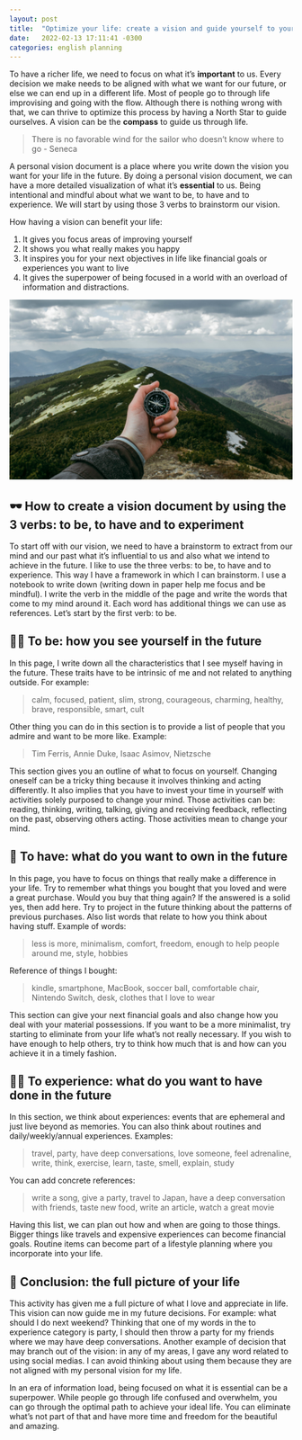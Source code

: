 ```yaml
---
layout: post
title:  "Optimize your life: create a vision and guide yourself to your ideal life 🧭"
date:   2022-02-13 17:11:41 -0300
categories: english planning
---
```


To have a richer life, we need to focus on what it’s **important** to us. Every decision we make needs to be aligned with what we want for our future, or else we can end up in a different life. Most of people go to through life improvising and going with the flow. Although there is nothing wrong with that, we can thrive to optimize this process by having a North Star to guide ourselves. A vision can be the **compass** to guide us through life. 

> There is no favorable wind for the sailor who doesn’t know where to go - Seneca

A personal vision document is a place where you write down the vision you want for your life in the future. By doing a personal vision document, we can have a more detailed visualization of what it’s **essential** to us. Being intentional and mindful about what we want to be, to have and to experience. We will start by using those 3 verbs to brainstorm our vision.

How having a vision can benefit your life:
1. It gives you focus areas of improving yourself
2. It shows you what really makes you happy
3. It inspires you for your next objectives in life like financial goals or experiences you want to live
4. It gives the superpower of being focused in a world with an overload of information and distractions.


![Looking into the unknown](/assets/compass.jpg)

## 🕶 How to create a vision document by using the 3 verbs: to be, to have and to experiment
To start off with our vision, we need to have a brainstorm to extract from our mind and our past what it’s influential to us and also what we intend to achieve in the future. I like to use the three verbs: to be, to have and to experience. This way I have a framework in which I can brainstorm. I use a notebook to write down (writing down in paper help me focus and be mindful). I write the verb in the middle of the page and write the words that come to my mind around it. Each word has additional things we can use as references. Let’s start by the first verb: to be.

## 🙋‍♀️ To be: how you see yourself in the future
In this page, I write down all the characteristics that I see myself having in the future. These traits have to be intrinsic of me and not related to anything outside. For example:
> calm, focused, patient, slim, strong, courageous, charming, healthy, brave, responsible, smart, cult

Other thing you can do in this section is to provide a list of people that you admire and want to be more like. Example:
> Tim Ferris, Annie Duke, Isaac Asimov, Nietzsche

This section gives you an outline of what to focus on yourself. Changing oneself can be a tricky thing because it involves thinking and acting differently. It also implies that you have to invest your time in yourself with activities solely purposed to change your mind. Those activities can be: reading, thinking, writing, talking, giving and receiving feedback, reflecting on the past, observing others acting. Those activities mean to change your mind.

## 🚗 To have: what do you want to own in the future
In this page, you have to focus on things that really make a difference in your life. Try to remember what things you bought that you loved and were a great purchase. Would you buy that thing again? If the answered is a solid yes, then add here. Try to project in the future thinking about the patterns of previous purchases. Also list words that relate to how you think about having stuff.
Example of words:
> less is more, minimalism, comfort, freedom, enough to help people around me, style, hobbies

Reference of things I bought:
> kindle, smartphone, MacBook, soccer ball, comfortable chair, Nintendo Switch, desk, clothes that I love to wear

This section can give your next financial goals and also change how you deal with your material possessions. If you want to be a more minimalist, try starting to eliminate from your life what’s not really necessary. If you wish to have enough to help others, try to think how much that is and how can you achieve it in a timely fashion.

## 🏄‍♂️ To experience: what do you want to have done in the future
In this section, we think about experiences: events that are ephemeral and just live beyond as memories. You can also think about routines and daily/weekly/annual experiences. Examples:
> travel, party, have deep conversations, love someone, feel adrenaline, write, think, exercise, learn, taste, smell, explain, study

You can add concrete references:
> write a song, give a party, travel to Japan, have a deep conversation with friends, taste new food, write an article, watch a great movie

Having this list, we can plan out how and when are going to those things. Bigger things like travels and expensive experiences can become financial goals. Routine items can become part of a lifestyle planning where you incorporate into your life. 

## 🧭 Conclusion: the full picture of your life
This activity has given me a full picture of what I love and appreciate in life. This vision can now guide me in my future decisions. For example: what should I do next weekend? Thinking that one of my words in the to experience category is party, I should then throw a party for my friends where we may have deep conversations. Another example of decision that may branch out of the vision: in any of my areas, I gave any word related to using social medias. I can avoid thinking about using them because they are not aligned with my personal vision for my life.

In an era of information load, being focused on what it is essential can be a superpower. While people go through life confused and overwhelm, you can go through the optimal path to achieve your ideal life. You can eliminate what’s not part of that and have more time and freedom for the beautiful and amazing.